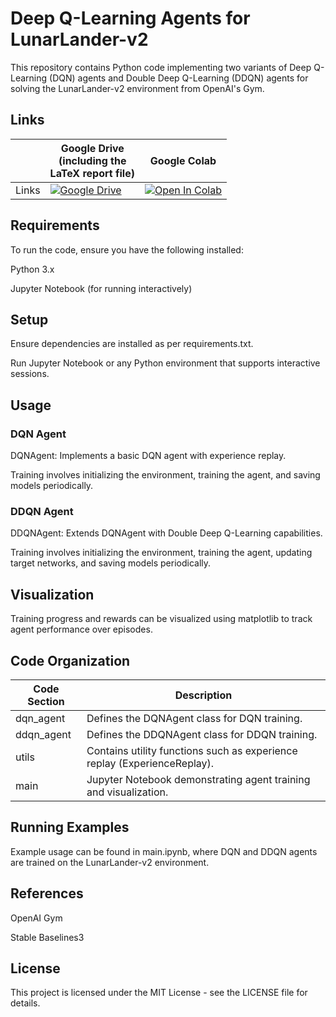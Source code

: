 # Deep Q-Learning Agents for LunarLander-v2
This repository contains Python code implementing two variants of Deep Q-Learning (DQN) agents and Double Deep Q-Learning (DDQN) agents for solving the LunarLander-v2 environment from OpenAI's Gym.

## Links

||Google Drive <br />(including the <br /> LaTeX report file)|Google Colab|
|---|---|---|
| Links | [![Google Drive](https://img.shields.io/badge/Google%20Drive-4285F4?style=for-the-badge&logo=googledrive&logoColor=white)](https://drive.google.com/drive/folders/122ktFJsEMgr6dS13uLBJi71pPwEAff7y?usp=drive_link) | [![Open In Colab](https://colab.research.google.com/assets/colab-badge.svg)](https://colab.research.google.com/drive/10YpyxZRWM0dNsG6oDS-4DXFkcZPIFC9I?usp=sharing) |

## Requirements
To run the code, ensure you have the following installed:

Python 3.x

Jupyter Notebook (for running interactively)

## Setup

Ensure dependencies are installed as per requirements.txt.

Run Jupyter Notebook or any Python environment that supports interactive sessions.

## Usage
### DQN Agent
DQNAgent: Implements a basic DQN agent with experience replay.

Training involves initializing the environment, training the agent, and saving models periodically.
### DDQN Agent
DDQNAgent: Extends DQNAgent with Double Deep Q-Learning capabilities.

Training involves initializing the environment, training the agent, updating target networks, and saving models periodically.
## Visualization
Training progress and rewards can be visualized using matplotlib to track agent performance over episodes.
## Code Organization

| Code Section | Description |
|---|---|
| dqn_agent | Defines the DQNAgent class for DQN training. |
| ddqn_agent | Defines the DDQNAgent class for DDQN training. |
| utils | Contains utility functions such as experience replay (ExperienceReplay). |
| main | Jupyter Notebook demonstrating agent training and visualization. |

## Running Examples
Example usage can be found in main.ipynb, where DQN and DDQN agents are trained on the LunarLander-v2 environment.

## References
OpenAI Gym

Stable Baselines3

## License

This project is licensed under the MIT License - see the LICENSE file for details.
